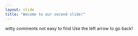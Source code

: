 ```yaml
---
layout: slide
title: "Wecome to our second slide!"
---
```

witty comments not easy to find 
Use the left arrow to go back!
